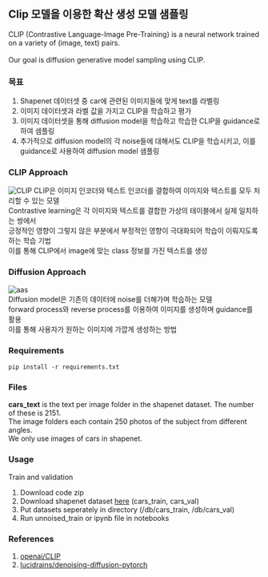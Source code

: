 ## Clip 모델을 이용한 확산 생성 모델 샘플링

 CLIP (Contrastive Language-Image Pre-Training) is a neural network trained on a variety of (image, text) pairs. <br/><br/>
 Our goal is diffusion generative model sampling using CLIP.
 
### 목표
 1. Shapenet 데이터셋 중 car에 관련된 이미지들에 맞게 text를 라벨링
 2. 이미지 데이터셋과 라벨 값을 가지고 CLIP을 학습하고 평가
 3. 이미지 데이터셋을 통해 diffusion model을 학습하고 학습한 CLIP을 guidance로 하여 샘플링
 4. 추가적으로 diffusion model의 각 noise들에 대해서도 CLIP을 학습시키고, 이를 guidance로 사용하여 diffusion model 샘플링
    
### CLIP Approach
![CLIP](https://github.com/Yeoneasy/clip_guided_diffusion/assets/129255517/0a8bed9a-00db-4185-b917-8c73367a5c54)
 CLIP은 이미지 인코더와 텍스트 인코더를 결합하여 이미지와 텍스트를 모두 처리할 수 있는 모델<br/>
 Contrastive learning은 각 이미지와 텍스트를 결합한 가상의 테이블에서 실제 일치하는 쌍에서<br/> 
 긍정적인 영향이 그렇지 않은 부분에서 부정적인 영향이 극대화되어 학습이 이뤄지도록 하는 학습 기법<br/>
 이를 통해 CLIP에서 image에 맞는 class 정보를 가진 텍스트를 생성

### Diffusion Approach 
![aas](https://github.com/Yeoneasy/clip_diffusion_sampling/assets/129255517/e32673e0-7a9a-4993-a6ba-2c0be38dbff5)<br/>
 Diffusion model은 기존의 데이터에 noise를 더해가며 학습하는 모델<br/>
 forward process와 reverse process를 이용하여 이미지를 생성하며 guidance를 활용<br/>
 이를 통해 사용자가 원하는 이미지에 가깝게 생성하는 방법
### Requirements

```
pip install -r requirements.txt
```

### Files

 **cars_text** is the text per image folder in the shapenet dataset.
 The number of these is 2151. <br/> The image folders each contain 250 photos of the subject from different angles. <br/> 
 We only use images of cars in shapenet.

### Usage

 Train and validation

 1. Download code zip
 2. Download shapenet dataset [here](https://drive.google.com/drive/folders/1OkYgeRcIcLOFu1ft5mRODWNQaPJ0ps90) (cars_train, cars_val)
 3. Put datasets seperately in directory (/db/cars_train, /db/cars_val)
 4. Run unnoised_train or ipynb file in notebooks

### References
  1. [openai/CLIP](https://github.com/openai/CLIP) <br/>
  2. [lucidrains/denoising-diffusion-pytorch](https://github.com/lucidrains/denoising-diffusion-pytorch)

